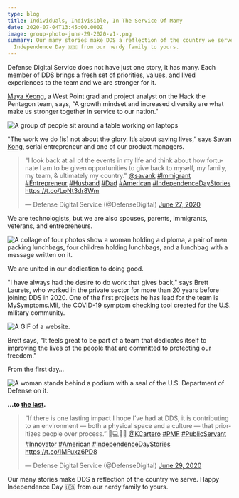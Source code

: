 ```yaml
---
type: blog
title: Individuals, Indivisible, In The Service Of Many
date: 2020-07-04T13:45:00.000Z
image: group-photo-june-29-2020-v1-.png
summary: Our many stories make DDS a reflection of the country we serve. Happy
  Independence Day 🇺🇸 from our nerdy family to yours.
---
```

Defense Digital Service does not have just one story, it has many. Each member of DDS brings a fresh set of priorities, values, and lived experiences to the team and we are stronger for it.

[Maya Keong](https://www.linkedin.com/posts/defensedigitalservice_westpointwomen-asianamerican-digitalsecurity-activity-6684127559006920704-kfaY), a West Point grad and project analyst on the Hack the Pentagon team, says, “A growth mindset and increased diversity are what make us stronger together in service to our nation."

![A group of people sit around a table working on laptops](img_4805_50-.jpg "Maya Keong works with the Hack the Pentagon team.")

"The work we do \[is] not about the glory. It’s about saving lives,” says [Savan Kong](https://www.linkedin.com/feed/update/urn:li:activity:6682680546969186304), serial entrepreneur and one of our product managers.

<blockquote class="twitter-tweet"><p lang="en" dir="ltr">&quot;I look back at all of the events in my life and think about how fortunate I am to be given opportunities to give back to myself, my family, my team, &amp; ultimately my country.&quot; <a href="https://twitter.com/savank?ref_src=twsrc%5Etfw">@savank</a> <a href="https://twitter.com/hashtag/Immigrant?src=hash&amp;ref_src=twsrc%5Etfw">#Immigrant</a> <a href="https://twitter.com/hashtag/Entrepreneur?src=hash&amp;ref_src=twsrc%5Etfw">#Entrepreneur</a> <a href="https://twitter.com/hashtag/Husband?src=hash&amp;ref_src=twsrc%5Etfw">#Husband</a> <a href="https://twitter.com/hashtag/Dad?src=hash&amp;ref_src=twsrc%5Etfw">#Dad</a> <a href="https://twitter.com/hashtag/American?src=hash&amp;ref_src=twsrc%5Etfw">#American</a> <a href="https://twitter.com/hashtag/IndependenceDayStories?src=hash&amp;ref_src=twsrc%5Etfw">#IndependenceDayStories</a> <a href="https://t.co/LpNt3dr8Wm">https://t.co/LpNt3dr8Wm</a></p>&mdash; Defense Digital Service (@DefenseDigital) <a href="https://twitter.com/DefenseDigital/status/1276916456928825344?ref_src=twsrc%5Etfw">June 27, 2020</a></blockquote> <script async src="https://platform.twitter.com/widgets.js" charset="utf-8"></script>



We are technologists, but we are also spouses, parents, immigrants, veterans, and entrepreneurs.

![A collage of four photos show a woman holding a diploma, a pair of men packing lunchbags, four children holding lunchbags, and a lunchbag with a message written on it.](cyndie-photo-2.jpg "Cyndie Vieira (left) organized food drives for the non-profit organization, #Hashtaglunchbag in New Jersey before joining Defense Digital Service.")

We are united in our dedication to doing good.

"I have always had the desire to do work that gives back," says Brett Laurets, who worked in the private sector for more than 20 years before joining DDS in 2020. One of the first projects he has lead for the team is MySymptoms.Mil, the COVID-19 symptom checking tool created for the U.S. military community. 

![A GIF of a website.](mysymptoms-take2.gif "DDS engineers created MySymptoms.Mil to help service men and women manage their health during the COVID-19 pandemic.")

Brett says, "It feels great to be part of a team that dedicates itself to improving the lives of the people that are committed to protecting our freedom."

From the first day…

![A woman stands behind a podium with a seal of the U.S. Department of Defense on it.](img_8085_50-.jpg "DDS designer Marie Smith on her first day working at the Pentagon.")

**...to [the last](https://dds.mil/media/blog/2020-06-%E2%80%9Cwe-the-people%E2%80%9D-form-the-government-we-need).**

<blockquote class="twitter-tweet"><p lang="en" dir="ltr">“If there is one lasting impact I hope I’ve had at DDS, it is contributing to an environment — both a physical space and a culture — that prioritizes people over process.” 🦅💻🇺🇸 <a href="https://twitter.com/KCartero?ref_src=twsrc%5Etfw">@KCartero</a> <a href="https://twitter.com/hashtag/PMF?src=hash&amp;ref_src=twsrc%5Etfw">#PMF</a> <a href="https://twitter.com/hashtag/PublicServant?src=hash&amp;ref_src=twsrc%5Etfw">#PublicServant</a> <a href="https://twitter.com/hashtag/Innovator?src=hash&amp;ref_src=twsrc%5Etfw">#Innovator</a> <a href="https://twitter.com/hashtag/American?src=hash&amp;ref_src=twsrc%5Etfw">#American</a> <a href="https://twitter.com/hashtag/IndependenceDayStories?src=hash&amp;ref_src=twsrc%5Etfw">#IndependenceDayStories</a> <a href="https://t.co/IMFuxz6PD8">https://t.co/IMFuxz6PD8</a></p>&mdash; Defense Digital Service (@DefenseDigital) <a href="https://twitter.com/DefenseDigital/status/1277646803220017152?ref_src=twsrc%5Etfw">June 29, 2020</a></blockquote> <script async src="https://platform.twitter.com/widgets.js" charset="utf-8"></script>

Our many stories make DDS a reflection of the country we serve. Happy Independence Day 🇺🇸 from our nerdy family to yours.